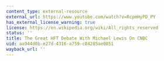 ```yaml
---
content_type: external-resource
external_url: https://www.youtube.com/watch?v=RcpmHyPD_PY
has_external_license_warning: true
license: https://en.wikipedia.org/wiki/All_rights_reserved
status: ''
title: The Great HFT Debate With Michael Lewis On CNBC
uid: aa944d0b-e27d-4316-a759-c84285ae0851
wayback_url: ''
---
```

